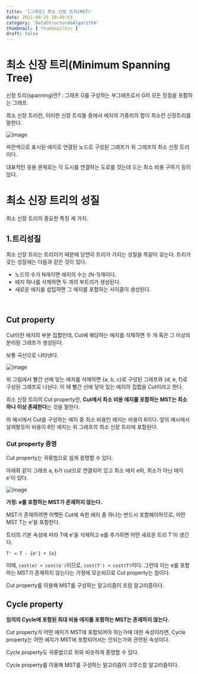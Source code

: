 ```yaml
---
title: '[그래프] 최소 신장 트리(MST)'
date: 2021-06-16 18:49:63
category: 'DataStructure&Algorithm'
thumbnail: { thumbnailSrc }
draft: false
---
```


# 최소 신장 트리(Minimum Spanning Tree)

신장 트리(spanning)란? : 그래프 G를 구성하는 부그래프로서 G의 모든 정점을 포함하는 그래프.

최소 신장 트리란, 이러한 신장 트리들 중에서 에지의 가중치의 합이 최소인 신장트리를 말한다.

![image](https://user-images.githubusercontent.com/63030569/122211278-84729f80-cee1-11eb-9edb-4ab53951b903.png)

파란색으로 표시된 에지로 연결된 노드로 구성된 그래프가 위 그래프의 최소 신장 트리이다.


대표적인 응용 문제로는 각 도시를 연결하는 도로를 짓는데 드는 최소 비용 구하기 등이 있다.

# 최소 신장 트리의 성질

최소 신장 트리의 중요한 특징 세 가지.

## 1.트리성질

최소 신장 트리는 트리이기 때문에 당연히 트리가 가지는 성질을 똑같이 갖는다. 트리가 갖는 성질에는 다음과 같은 것이 있다.

* 노드의 수가 N개이면 에지의 수는 (N-1)개이다.
* 에지 하나를 삭제하면 두 개의 부트리가 생성된다.
* 새로운 에지를 삽입하면 그 에지를 포함하는 사이클이 생성된다.

<br>

## Cut property

Cut이란 에지의 부분 집합인데, Cut에 해당하는 에지를 삭제하면 두 개 혹은 그 이상의 분리된 그래프가 생성된다.

보통 곡선으로 나타낸다.

![image](https://user-images.githubusercontent.com/63030569/122212685-1929cd00-cee3-11eb-821f-b6a69fec407c.png)

위 그림에서 빨간 선에 닿는 에지를 삭제하면 {a, b, c}로 구성된 그래프와 {d, e, f}로 구성된 그래프로 나뉜다.
이 때 빨간 선에 닿아 있는 에지의 집합을 Cut이라고 한다.

최소 신장 트리의 Cut property란, **Cut에서 최소 비용 에지를 포함하는 MST는 최소 하나 이상 존재한다**는 것을 말한다.

위 예시에서 Cut을 구성하는 에지 중 최소 비용인 에지는 비용이 6이다. 앞의 예시에서 살펴봤듯이 비용이 6인 에지는 위 그래프의
최소 신장 트리에 포함된다.

### Cut property 증명

Cut property는 귀류법으로 쉽게 증명할 수 있다.

아래와 같이 그래프 a, b가 cut으로 연결되어 있고 최소 에지 e와, 최소가 아닌 에지 e'이 있다.

![image](https://user-images.githubusercontent.com/63030569/122214224-cf41e680-cee4-11eb-8523-dad1823e1633.png)


**가정: e를 포함하는 MST가 존재하지 않는다.**

MST가 존재하려면 어쨋든 Cut에 속한 에지 중 하나는 반드시 포함해야하므로, 어떤 MST T는 e'을 포함한다.

트리의 기본 속성에 따라 T에 e'을 삭제하고 e를 추가하면 어떤 새로운 트리 T'이 생긴다.

`T' = T - {e'} + {e}`

이때, `cost(e) < cost(e')`이므로, `cost(T') < cost(T)`이다. 그런데 이는 e를 포함하는 MST가 존재하지 않는다는
가정에 모순되므로 Cut property는 참이다.

Cut property를 이용해 MST를 구성하는 알고리즘이 프림 알고리즘이다.

## Cycle property

**임의의 Cycle에 포함된 최대 비용 에지를 포함하는 MST는 존재하지 않는다.**

Cut property가 어떤 에지가 MST에 포함되어야 하는가에 대한 속성이라면, Cycle property는 어떤 에지가 MST에 포함되어서는 안되는가와 관련된 속성이다.

Cycle property도 귀류법으로 위와 비슷하게 증명할 수 있다.

Cycle property를 이용해 MST를 구성하는 알고리즘이 크루스칼 알고리즘이다.


